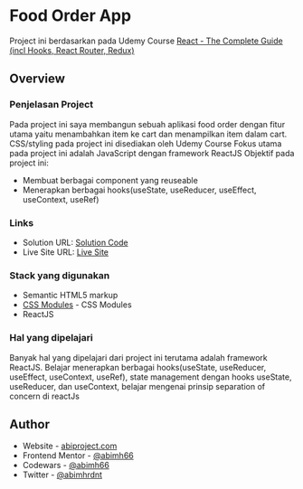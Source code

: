 # Food Order App

Project ini berdasarkan pada Udemy Course [React - The Complete Guide (incl Hooks, React Router, Redux)](https://www.udemy.com/course/react-the-complete-guide-incl-redux/)

## Overview

### Penjelasan Project

Pada project ini saya membangun sebuah aplikasi food order dengan fitur utama yaitu menambahkan item ke cart dan menampilkan item dalam cart. CSS/styling pada project ini disediakan oleh Udemy Course
Fokus utama pada project ini adalah JavaScript dengan framework ReactJS
Objektif pada project ini:

- Membuat berbagai component yang reuseable
- Menerapkan berbagai hooks(useState, useReducer, useEffect, useContext, useRef)

### Links

- Solution URL: [Solution Code](https://github.com/abimh66/food-order-app)
- Live Site URL: [Live Site](https://sunnyside-abimh66.netlify.app/)

### Stack yang digunakan

- Semantic HTML5 markup
- [CSS Modules](https://github.com/css-modules/css-modules) - CSS Modules
- ReactJS

### Hal yang dipelajari

Banyak hal yang dipelajari dari project ini terutama adalah framework ReactJS. Belajar menerapkan berbagai hooks(useState, useReducer, useEffect, useContext, useRef), state management dengan hooks useState, useReducer, dan useContext, belajar mengenai prinsip separation of concern di reactJs

## Author

- Website - [abiproject.com](https://www.abiproject.com)
- Frontend Mentor - [@abimh66](https://www.frontendmentor.io/profile/abimh66)
- Codewars - [@abimh66](https://www.codewars.com/users/abimh66)
- Twitter - [@abimhrdnt](https://www.twitter.com/abimhrdnt)
